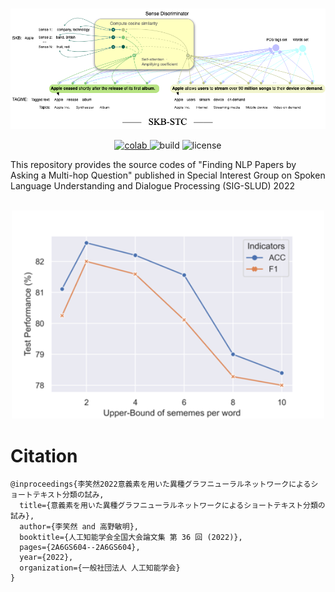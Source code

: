<p align="center">
    <br>
    <img src="./p2.png" width="1000"/>
    <br>
<p>

<p align="center">
    <a href="https://colab.research.google.com/drive/1mbWcOZ5l97H5eSrFSH4dOUZVtsD5Sen4?usp=sharing">
        <img alt="colab" src="https://colab.research.google.com/assets/colab-badge.svg">
    </a>
    <a>
        <img alt="build" src="https://img.shields.io/badge/build-passing-red">
    </a>
    <a>
        <img alt="license" src="https://img.shields.io/badge/license-MIT-green">
    </a>
</p>

This repository provides the source codes of "Finding NLP Papers by Asking a Multi-hop Question" published in Special Interest Group on Spoken Language Understanding and Dialogue Processing (SIG-SLUD) 2022

<p align="center">
    <br>
    <img src="./p3.png" width="500"/>
    <br>
<p>

# Citation
```   
@inproceedings{李笑然2022意義素を用いた異種グラフニューラルネットワークによるショートテキスト分類の試み,
  title={意義素を用いた異種グラフニューラルネットワークによるショートテキスト分類の試み},
  author={李笑然 and 高野敏明},
  booktitle={人工知能学会全国大会論文集 第 36 回 (2022)},
  pages={2A6GS604--2A6GS604},
  year={2022},
  organization={一般社団法人 人工知能学会}
}

``` 
